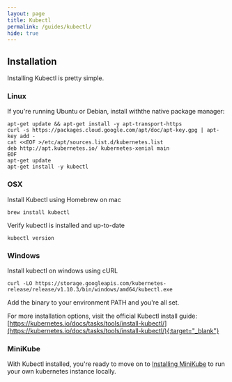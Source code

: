 ```yaml
---
layout: page
title: Kubectl
permalink: /guides/kubectl/
hide: true
---
```



## Installation

Installing Kubectl is pretty simple.

### Linux
If you're running Ubuntu or Debian, install withthe native package manager:

```
apt-get update && apt-get install -y apt-transport-https
curl -s https://packages.cloud.google.com/apt/doc/apt-key.gpg | apt-key add -
cat <<EOF >/etc/apt/sources.list.d/kubernetes.list
deb http://apt.kubernetes.io/ kubernetes-xenial main
EOF
apt-get update
apt-get install -y kubectl
```
### OSX
Install Kubectl using Homebrew on mac

```
brew install kubectl
```

Verify kubectl is installed and up-to-date

```
kubectl version
```

### Windows
Install kubectl on windows using cURL

```
curl -LO https://storage.googleapis.com/kubernetes-release/release/v1.10.3/bin/windows/amd64/kubectl.exe
```
Add the binary to your environment PATH and you're all set.

For more installation options, visit the official Kubectl install guide:[https://kubernetes.io/docs/tasks/tools/install-kubectl/](https://kubernetes.io/docs/tasks/tools/install-kubectl/){:target="_blank"} 

### MiniKube

With Kubectl installed, you're ready to move on to [Installing MiniKube](/guides/minikube/) to run your own kubernetes instance locally.